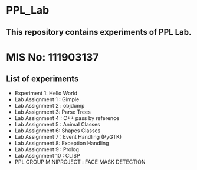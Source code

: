 # PPL_Lab
## This repository contains experiments of PPL Lab.
# MIS No: 111903137
## List of experiments
* Experiment 1: Hello World
* Lab Assignment 1 : Gimple
* Lab Assignment 2 : objdump
* Lab Assignment 3: Parse Trees
* Lab Assignment 4 : C++ pass by reference
* Lab Assignment 5 : Animal Classes
* Lab Assignment 6: Shapes Classes
* Lab Assignment 7 : Event Handling (PyGTK)
* Lab Assignment 8: Exception Handling
* Lab Assignment 9 : Prolog
* Lab Assignment 10 : CLISP
* PPL GROUP MINIPROJECT : FACE MASK DETECTION
